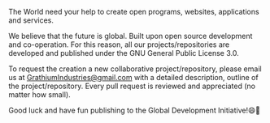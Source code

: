 The World need your help to create open programs, websites, applications and services.

We believe that the future is global. Built upon open source development and co-operation. For this reason, all our projects/repositories are developed and published under the GNU General Public License 3.0.

To request the creation a new collaborative project/repository, please email us at <GrathiumIndustries@gmail.com> with a detailed description, outline of the project/repository.
Every pull request is reviewed and appreciated (no matter how small).

Good luck and have fun publishing to the Global Development Initiative!😄🌱
